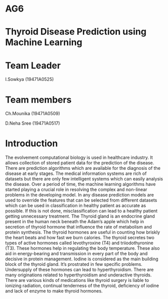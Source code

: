 # AG6
# Thyroid Disease Prediction using Machine Learning



# Team Leader
I.Sowkya (19471A0525)


# Team members 


Ch.Mounika (19471A0509)

D.Neha Sree (19471A0517)

# Introduction

The  evolvement  computational  biology  is  used  in healthcare  industry.  It  allows  collection  of  stored patient data for the prediction of the disease. There are prediction  algorithms  which  are  available  for  the diagnosis of the disease at early stages. The medical information systems are rich of datasets but there are only few intelligent systems which can easily analysis the  disease.  Over  a  period  of  time,  the  machine learning algorithms have started playing a crucial role in resolving the complex and non-linear problems in the  developing  model.  In  any  disease  prediction models are used to override the features that can be selected from different datasets which can be used in classification in healthy patient as accurate as possible. If  this  is not  done,  misclassification  can  lead  to  a healthy patient getting unnecessary treatment.  The Thyroid gland is an endocrine gland present in the human neck beneath the Adam’s apple which help in secretion of thyroid hormone that influence the rate of metabolism  and  protein  synthesis.  The  thyroid hormones are useful in counting how briskly the heart beats  and  how  fast  we  burn  calories.  The  thyroid secretes  two  types  of  active  hormones  called levothyroxine (T4) and triiodothyronine (T3). These hormones  help in  regulating  the  body  temperature. These also aid in energy-bearing and transmission in every  part  of  the  body  and  decisive  in  protein management.  Iodine  is  considered  as  the  main building block of the thyroid gland. It’s prostrated in few  specific  problems.  Undersupply  of  these hormones  can  lead  to  hyperthyroidism.  There  are many originations  related  to  hyperthyroidism  and underactive  thyroids.  There  are  various  kinds  of medications like thyroid surgery is liable to ionizing radiation,  continual  tenderness  of  the  thyroid, deficiency  of  iodine  and  lack  of  enzyme  to  make thyroid hormones. 
